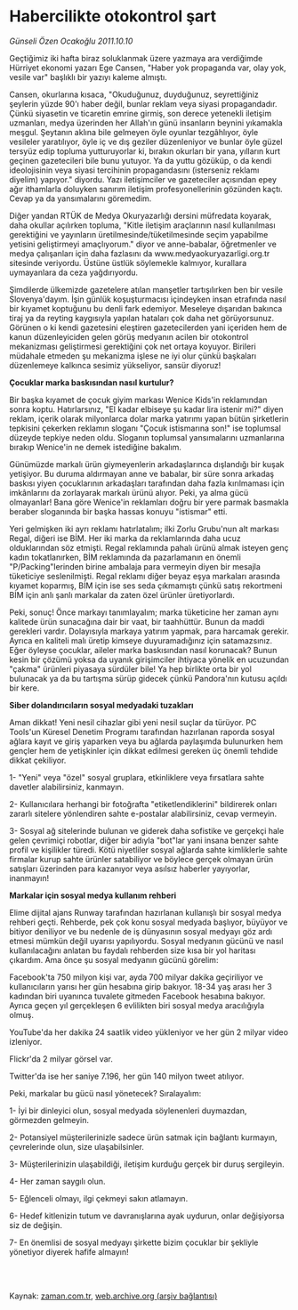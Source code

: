 # Habercilikte otokontrol şart

*Günseli Özen Ocakoğlu 2011.10.10*

<td class="columnist-detail">
<p>Geçtiğimiz iki hafta biraz soluklanmak üzere yazmaya ara verdiğimde Hürriyet ekonomi yazarı Ege Cansen, "Haber yok propaganda var, olay yok, vesile var" başlıklı bir yazıyı kaleme almıştı.</p>
<p>
<div id="haberMetinDiv">
<p> Cansen, okurlarına kısaca, "Okuduğunuz, duyduğunuz, seyrettiğiniz şeylerin yüzde 90'ı haber değil, bunlar reklam veya siyasi propagandadır. Çünkü siyasetin ve ticaretin emrine girmiş, son derece yetenekli iletişim uzmanları, medya üzerinden her Allah'ın günü insanların beynini yıkamakla meşgul. Şeytanın aklına bile gelmeyen öyle oyunlar tezgâhlıyor, öyle vesileler yaratılıyor, öyle iç ve dış geziler düzenleniyor ve bunlar öyle güzel tersyüz edip topluma yutturuyorlar ki, bırakın okurları bir yana, yılların kurt geçinen gazetecileri bile bunu yutuyor. Ya da yuttu gözüküp, o da kendi ideolojisinin veya siyasi tercihinin propagandasını (isterseniz reklamı diyelim) yapıyor." diyordu. Yazı iletişimciler ve gazeteciler açısından epey ağır ithamlarla doluyken sanırım iletişim profesyonellerinin gözünden kaçtı. Cevap ya da yansımalarını göremedim.
<p> Diğer yandan RTÜK de Medya Okuryazarlığı dersini müfredata koyarak, daha okullar açılırken topluma, "Kitle iletişim araçlarının nasıl kullanılması gerektiğini ve yayınların üretilmesinde/tüketilmesinde seçim yapabilme yetisini geliştirmeyi amaçlıyorum." diyor ve anne-babalar, öğretmenler ve medya çalışanları için daha fazlasını da www.medyaokuryazarligi.org.tr sitesinde veriyordu. Üstüne üstlük söylemekle kalmıyor, kurallara uymayanlara da ceza yağdırıyordu.
<p> Şimdilerde ülkemizde gazetelere atılan manşetler tartışılırken ben bir vesile Slovenya'dayım. İşin günlük koşuşturmacısı içindeyken insan etrafında nasıl bir kıyamet koptuğunu bu denli fark edemiyor. Meseleye dışarıdan bakınca tiraj ya da reyting kaygısıyla yapılan hataları çok daha net görüyorsunuz. Görünen o ki kendi gazetesini eleştiren gazetecilerden yani içeriden hem de kanun düzenleyiciden gelen görüş medyanın acilen bir otokontrol mekanizması geliştirmesi gerektiğini çok net ortaya koyuyor. Birileri müdahale etmeden şu mekanizma işlese ne iyi olur çünkü başkaları düzenlemeye kalkınca sesimiz yükseliyor, sansür diyoruz!
<p>
<p><b>Çocuklar marka baskısından nasıl kurtulur?</b>
<p>Bir başka kıyamet de çocuk giyim markası Wenice Kids'in reklamından sonra koptu. Hatırlarsınız, "El kadar elbiseye şu kadar lira istenir mi?" diyen reklam, içerik olarak milyonlarca dolar marka yatırımı yapan bütün şirketlerin tepkisini çekerken reklamın sloganı "Çocuk istismarına son!" ise toplumsal düzeyde tepkiye neden oldu. Sloganın toplumsal yansımalarını uzmanlarına bırakıp Wenice'in ne demek istediğine bakalım.
<p> Günümüzde markalı ürün giymeyenlerin arkadaşlarınca dışlandığı bir kuşak yetişiyor. Bu duruma aldırmayan anne ve babalar, bir süre sonra arkadaş baskısı yiyen çocuklarının arkadaşları tarafından daha fazla kırılmaması için imkânlarını da zorlayarak markalı ürünü alıyor. Peki, ya alma gücü olmayanlar! Bana göre Wenice'in reklamları doğru bir yere parmak basmakla beraber sloganında bir başka hassas konuyu "istismar" etti.
<p> Yeri gelmişken iki ayrı reklamı hatırlatalım; ilki Zorlu Grubu'nun alt markası Regal, diğeri ise BİM. Her iki marka da reklamlarında daha ucuz olduklarından söz etmişti. Regal reklamında pahalı ürünü almak isteyen genç kadın tokatlanırken, BİM reklamında da pazarlamanın en önemli "P/Packing"lerinden birine ambalaja para vermeyin diyen bir mesajla tüketiciye seslenilmişti. Regal reklamı diğer beyaz eşya markaları arasında kıyamet koparmış, BİM için ise ses seda çıkmamıştı çünkü satış rekortmeni BİM için anlı şanlı markalar da zaten özel ürünler üretiyorlardı.
<p> Peki, sonuç! Önce markayı tanımlayalım; marka tüketicine her zaman aynı kalitede ürün sunacağına dair bir vaat, bir taahhüttür. Bunun da maddi gerekleri vardır. Dolayısıyla markaya yatırım yapmak, para harcamak gerekir. Ayrıca en kaliteli malı üretip kimseye duyuramadığınız için satamazsınız. Eğer öyleyse çocuklar, aileler marka baskısından nasıl korunacak? Bunun kesin bir çözümü yoksa da uyanık girişimciler ihtiyaca yönelik en ucuzundan "çakma" ürünleri piyasaya sürdüler bile! Ya hep birlikte orta bir yol bulunacak ya da bu tartışma sürüp gidecek çünkü Pandora'nın kutusu açıldı bir kere.
<p>
<p><b>Siber dolandırıcıların sosyal medyadaki tuzakları</b>
<p>Aman dikkat! Yeni nesil cihazlar gibi yeni nesil suçlar da türüyor. PC Tools'un Küresel Denetim Programı tarafından hazırlanan raporda sosyal ağlara kayıt ve giriş yaparken veya bu ağlarda paylaşımda bulunurken hem gençler hem de yetişkinler için dikkat edilmesi gereken üç önemli tehdide dikkat çekiliyor.
<p> 1- "Yeni" veya "özel" sosyal gruplara, etkinliklere veya fırsatlara sahte davetler alabilirsiniz, kanmayın.
<p> 2- Kullanıcılara herhangi bir fotoğrafta "etiketlendiklerini" bildirerek onları zararlı sitelere yönlendiren sahte e-postalar alabilirsiniz, cevap vermeyin.
<p> 3- Sosyal ağ sitelerinde bulunan ve giderek daha sofistike ve gerçekçi hale gelen çevrimiçi robotlar, diğer bir adıyla "bot"lar yani insana benzer sahte profil ve kişilikler türedi. Kötü niyetliler sosyal ağlarda sahte kimliklerle sahte firmalar kurup sahte ürünler satabiliyor ve böylece gerçek olmayan ürün satışları üzerinden para kazanıyor veya asılsız haberler yayıyorlar, inanmayın! 
<p>
<p><b>Markalar için sosyal medya kullanım rehberi</b>
<p>Elime dijital ajans Runway tarafından hazırlanan kullanışlı bir sosyal medya rehberi geçti. Rehberde, pek çok konu sosyal medyada başlıyor, büyüyor ve bitiyor deniliyor ve bu nedenle de iş dünyasının sosyal medyayı göz ardı etmesi mümkün değil uyarısı yapılıyordu. Sosyal medyanın gücünü ve nasıl kullanılacağını anlatan bu faydalı rehberden size kısa bir yol haritası çıkardım. Ama önce şu sosyal medyanın gücünü görelim: 
<p>Facebook'ta 750 milyon kişi var, ayda 700 milyar dakika geçiriliyor ve kullanıcıların yarısı her gün hesabına girip bakıyor. 18-34 yaş arası her 3 kadından biri uyanınca tuvalete gitmeden Facebook hesabına bakıyor. Ayrıca geçen yıl gerçekleşen 6 evlilikten biri sosyal medya aracılığıyla olmuş.
<p>YouTube'da her dakika 24 saatlik video yükleniyor ve her gün 2 milyar video izleniyor.
<p>Flickr'da 2 milyar görsel var.
<p>Twitter'da ise her saniye 7.196, her gün 140 milyon tweet atılıyor.
<p> Peki, markalar bu gücü nasıl yönetecek? Sıralayalım:
<p>1- İyi bir dinleyici olun, sosyal medyada söylenenleri duymazdan, görmezden gelmeyin.
<p>2- Potansiyel müşterilerinizle sadece ürün satmak için bağlantı kurmayın, çevrelerinde olun, size ulaşabilsinler.
<p>3- Müşterilerinizin ulaşabildiği, iletişim kurduğu gerçek bir duruş sergileyin.
<p>4- Her zaman saygılı olun.
<p>5- Eğlenceli olmayı, ilgi çekmeyi sakın atlamayın.
<p>6- Hedef kitlenizin tutum ve davranışlarına ayak uydurun, onlar değişiyorsa siz de değişin.
<p>7- En önemlisi de sosyal medyayı şirkette bizim çocuklar bir şekliyle yönetiyor diyerek hafife almayın!
<p></p></p></p></p></p></p></p></p></p></p></p></p></p></p></p></p></p></p></p></p></p></p></p></p></p></p></p></p></p></p></p></div>
</p>


<p><br>
		 </br></p></td>

Kaynak: [zaman.com.tr](http://zaman.com.tr/yazar.do?yazino=1188757), [web.archive.org (arşiv bağlantısı)](http://web.archive.org/web/20111230022402/http://www.zaman.com.tr:80/yazar.do?yazino=1188757)
